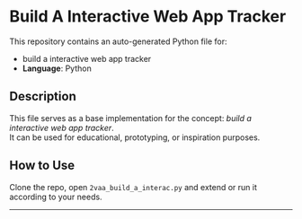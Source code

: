 # Build A Interactive Web App Tracker

This repository contains an auto-generated Python file for:

- build a interactive web app tracker
- **Language**: Python

## Description

This file serves as a base implementation for the concept: *build a interactive web app tracker*.  
It can be used for educational, prototyping, or inspiration purposes.

## How to Use

Clone the repo, open `2vaa_build_a_interac.py` and extend or run it according to your needs.

---


